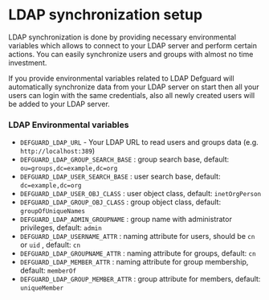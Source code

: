 # LDAP synchronization setup

LDAP synchronization is done by providing necessary environmental variables which allows to connect to your LDAP server and perform certain actions. You can easily synchronize users and groups with almost no time investment.

If you provide environmental variables related to LDAP Defguard will automatically synchronize data from your LDAP server on start then all your users can login with the same credentials, also all newly created users will be added to your LDAP server.



### LDAP Environmental variables

* `DEFGUARD_LDAP_URL` - Your LDAP URL to read users and groups data (e.g. `http://localhost:389`)
* `DEFGUARD_LDAP_GROUP_SEARCH_BASE` : group search base, default: `ou=groups,dc=example,dc=org`
* `DEFGUARD_LDAP_USER_SEARCH_BASE` : user  search base, default: `dc=example,dc=org`
* `DEFGUARD_LDAP_USER_OBJ_CLASS` :  user object class, default: `inetOrgPerson`
* `DEFGUARD_LDAP_GROUP_OBJ_CLASS` : group object class, default: `groupOfUniqueNames`
* `DEFGUARD_LDAP_ADMIN_GROUPNAME` : group name with administrator privileges, default: `admin`
* `DEFGUARD_LDAP_USERNAME_ATTR` : naming attribute for users, should be `cn` or `uid` , default: `cn`
* `DEFGUARD_LDAP_GROUPNAME_ATTR` : naming attribute for groups, default: `cn`
* `DEFGUARD_LDAP_MEMBER_ATTR` : naming attribute for group membership, default: `memberOf`
* `DEFGUARD_LDAP_GROUP_MEMBER_ATTR` :  group attribute for members, default: `uniqueMember`

